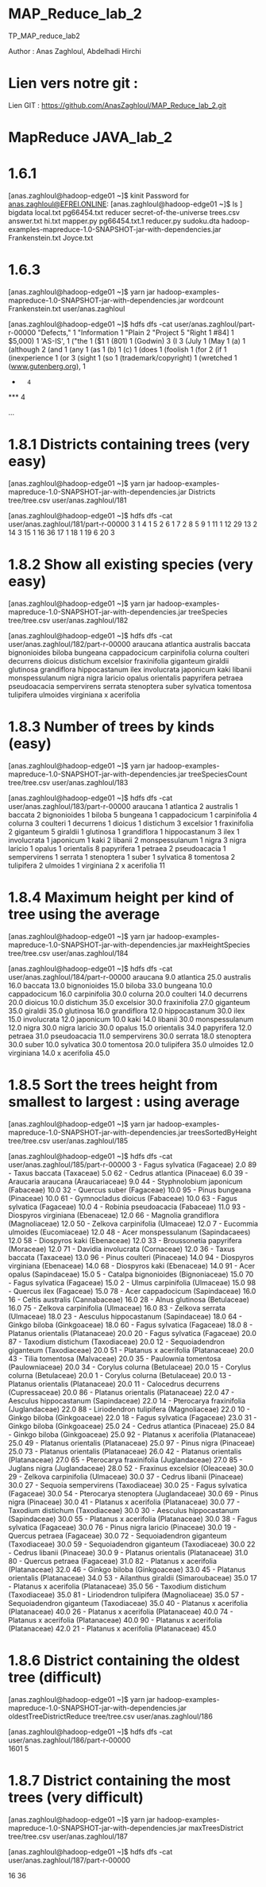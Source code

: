 # MAP_Reduce_lab_2

TP_MAP_reduce_lab2

Author : Anas Zaghloul, Abdelhadi Hirchi

# Lien vers notre git :

Lien GIT : https://github.com/AnasZaghloul/MAP_Reduce_lab_2.git


# MapReduce JAVA_lab_2

# 1.6.1

[anas.zaghloul@hadoop-edge01 ~]$ kinit
Password for anas.zaghloul@EFREI.ONLINE:
[anas.zaghloul@hadoop-edge01 ~]$ ls
]           bigdata  local.txt  pg66454.txt    reducer     secret-of-the-universe  trees.csv
answer.txt  hi.txt   mapper.py  pg66454.txt.1  reducer.py  sudoku.dta
hadoop-examples-mapreduce-1.0-SNAPSHOT-jar-with-dependencies.jar
Frankenstein.txt  Joyce.txt

# 1.6.3

[anas.zaghloul@hadoop-edge01 ~]$ yarn jar hadoop-examples-mapreduce-1.0-SNAPSHOT-jar-with-dependencies.jar wordcount Frankenstein.txt user/anas.zaghloul

[anas.zaghloul@hadoop-edge01 ~]$ hdfs dfs -cat user/anas.zaghloul/part-r-00000
"Defects,"      1
"Information    1
"Plain  2
"Project        5
"Right  1
#84]    1
$5,000) 1
'AS-IS',        1
("the   1
($1     1
(801)   1
(Godwin)        3
(I      3
(July   1
(May    1
(a)     1
(although       2
(and    1
(any    1
(as     1
(b)     1
(c)     1
(does   1
(foolish        1
(for    2
(if     1
(inexperience   1
(or     3
(sight  1
(so     1
(trademark/copyright)   1
(wretched       1
(www.gutenberg.org),    1
*       4
***     4

...

# 1.8.1  Districts containing trees (very easy)


[anas.zaghloul@hadoop-edge01 ~]$ yarn jar hadoop-examples-mapreduce-1.0-SNAPSHOT-jar-with-dependencies.jar Districts tree/tree.csv user/anas.zaghloul/181

[anas.zaghloul@hadoop-edge01 ~]$ hdfs dfs -cat user/anas.zaghloul/181/part-r-00000
3       1
4       1
5       2
6       1
7       2
8       5
9       1
11      1
12      29
13      2
14      3
15      1
16      36
17      1
18      1
19      6
20      3


# 1.8.2 Show all existing species (very easy)

[anas.zaghloul@hadoop-edge01 ~]$ yarn jar hadoop-examples-mapreduce-1.0-SNAPSHOT-jar-with-dependencies.jar treeSpecies  tree/tree.csv user/anas.zaghloul/182

[anas.zaghloul@hadoop-edge01 ~]$ hdfs dfs -cat user/anas.zaghloul/182/part-r-00000
araucana
atlantica
australis
baccata
bignonioides
biloba
bungeana
cappadocicum
carpinifolia
colurna
coulteri
decurrens
dioicus
distichum
excelsior
fraxinifolia
giganteum
giraldii
glutinosa
grandiflora
hippocastanum
ilex
involucrata
japonicum
kaki
libanii
monspessulanum
nigra
nigra laricio
opalus
orientalis
papyrifera
petraea
pseudoacacia
sempervirens
serrata
stenoptera
suber
sylvatica
tomentosa
tulipifera
ulmoides
virginiana
x acerifolia


# 1.8.3 Number of trees by kinds (easy)

[anas.zaghloul@hadoop-edge01 ~]$ yarn jar hadoop-examples-mapreduce-1.0-SNAPSHOT-jar-with-dependencies.jar treeSpeciesCount  tree/tree.csv user/anas.zaghloul/183

[anas.zaghloul@hadoop-edge01 ~]$ hdfs dfs -cat user/anas.zaghloul/183/part-r-00000
araucana        1
atlantica       2
australis       1
baccata 2
bignonioides    1
biloba  5
bungeana        1
cappadocicum    1
carpinifolia    4
colurna 3
coulteri        1
decurrens       1
dioicus 1
distichum       3
excelsior       1
fraxinifolia    2
giganteum       5
giraldii        1
glutinosa       1
grandiflora     1
hippocastanum   3
ilex    1
involucrata     1
japonicum       1
kaki    2
libanii 2
monspessulanum  1
nigra   3
nigra laricio   1
opalus  1
orientalis      8
papyrifera      1
petraea 2
pseudoacacia    1
sempervirens    1
serrata 1
stenoptera      1
suber   1
sylvatica       8
tomentosa       2
tulipifera      2
ulmoides        1
virginiana      2
x acerifolia    11


# 1.8.4 Maximum height per kind of tree using the average

[anas.zaghloul@hadoop-edge01 ~]$ yarn jar hadoop-examples-mapreduce-1.0-SNAPSHOT-jar-with-dependencies.jar maxHeightSpecies  tree/tree.csv user/anas.zaghloul/184

[anas.zaghloul@hadoop-edge01 ~]$ hdfs dfs -cat user/anas.zaghloul/184/part-r-00000
araucana        9.0
atlantica       25.0
australis       16.0
baccata 13.0
bignonioides    15.0
biloba  33.0
bungeana        10.0
cappadocicum    16.0
carpinifolia    30.0
colurna 20.0
coulteri        14.0
decurrens       20.0
dioicus 10.0
distichum       35.0
excelsior       30.0
fraxinifolia    27.0
giganteum       35.0
giraldii        35.0
glutinosa       16.0
grandiflora     12.0
hippocastanum   30.0
ilex    15.0
involucrata     12.0
japonicum       10.0
kaki    14.0
libanii 30.0
monspessulanum  12.0
nigra   30.0
nigra laricio   30.0
opalus  15.0
orientalis      34.0
papyrifera      12.0
petraea 31.0
pseudoacacia    11.0
sempervirens    30.0
serrata 18.0
stenoptera      30.0
suber   10.0
sylvatica       30.0
tomentosa       20.0
tulipifera      35.0
ulmoides        12.0
virginiana      14.0
x acerifolia    45.0


# 1.8.5 Sort the trees height from smallest to largest : using average

[anas.zaghloul@hadoop-edge01 ~]$ yarn jar hadoop-examples-mapreduce-1.0-SNAPSHOT-jar-with-dependencies.jar treesSortedByHeight  tree/tree.csv user/anas.zaghloul/185

[anas.zaghloul@hadoop-edge01 ~]$ hdfs dfs -cat user/anas.zaghloul/185/part-r-00000
3 - Fagus sylvatica (Fagaceae)  2.0
89 - Taxus baccata (Taxaceae)   5.0
62 - Cedrus atlantica (Pinaceae)        6.0
39 - Araucaria araucana (Araucariaceae) 9.0
44 - Styphnolobium japonicum (Fabaceae) 10.0
32 - Quercus suber (Fagaceae)   10.0
95 - Pinus bungeana (Pinaceae)  10.0
61 - Gymnocladus dioicus (Fabaceae)     10.0
63 - Fagus sylvatica (Fagaceae) 10.0
4 - Robinia pseudoacacia (Fabaceae)     11.0
93 - Diospyros virginiana (Ebenaceae)   12.0
66 - Magnolia grandiflora (Magnoliaceae)        12.0
50 - Zelkova carpinifolia (Ulmaceae)    12.0
7 - Eucommia ulmoides (Eucomiaceae)     12.0
48 - Acer monspessulanum (Sapindacaees) 12.0
58 - Diospyros kaki (Ebenaceae) 12.0
33 - Broussonetia papyrifera (Moraceae) 12.0
71 - Davidia involucrata (Cornaceae)    12.0
36 - Taxus baccata (Taxaceae)   13.0
96 - Pinus coulteri (Pinaceae)  14.0
94 - Diospyros virginiana (Ebenaceae)   14.0
68 - Diospyros kaki (Ebenaceae) 14.0
91 - Acer opalus (Sapindaceae)  15.0
5 - Catalpa bignonioides (Bignoniaceae) 15.0
70 - Fagus sylvatica (Fagaceae) 15.0
2 - Ulmus carpinifolia (Ulmaceae)       15.0
98 - Quercus ilex (Fagaceae)    15.0
78 - Acer cappadocicum (Sapindaceae)    16.0
16 - Celtis australis (Cannabaceae)     16.0
28 - Alnus glutinosa (Betulaceae)       16.0
75 - Zelkova carpinifolia (Ulmaceae)    16.0
83 - Zelkova serrata (Ulmaceae) 18.0
23 - Aesculus hippocastanum (Sapindaceae)       18.0
64 - Ginkgo biloba (Ginkgoaceae)        18.0
60 - Fagus sylvatica (Fagaceae) 18.0
8 - Platanus orientalis (Platanaceae)   20.0
20 - Fagus sylvatica (Fagaceae) 20.0
87 - Taxodium distichum (Taxodiaceae)   20.0
12 - Sequoiadendron giganteum (Taxodiaceae)     20.0
51 - Platanus x acerifolia (Platanaceae)        20.0
43 - Tilia tomentosa (Malvaceae)        20.0
35 - Paulownia tomentosa (Paulowniaceae)        20.0
34 - Corylus colurna (Betulaceae)       20.0
15 - Corylus colurna (Betulaceae)       20.0
1 - Corylus colurna (Betulaceae)        20.0
13 - Platanus orientalis (Platanaceae)  20.0
11 - Calocedrus decurrens (Cupressaceae)        20.0
86 - Platanus orientalis (Platanaceae)  22.0
47 - Aesculus hippocastanum (Sapindaceae)       22.0
14 - Pterocarya fraxinifolia (Juglandaceae)     22.0
88 - Liriodendron tulipifera (Magnoliaceae)     22.0
10 - Ginkgo biloba (Ginkgoaceae)        22.0
18 - Fagus sylvatica (Fagaceae) 23.0
31 - Ginkgo biloba (Ginkgoaceae)        25.0
24 - Cedrus atlantica (Pinaceae)        25.0
84 - Ginkgo biloba (Ginkgoaceae)        25.0
92 - Platanus x acerifolia (Platanaceae)        25.0
49 - Platanus orientalis (Platanaceae)  25.0
97 - Pinus nigra (Pinaceae)     25.0
73 - Platanus orientalis (Platanaceae)  26.0
42 - Platanus orientalis (Platanaceae)  27.0
65 - Pterocarya fraxinifolia (Juglandaceae)     27.0
85 - Juglans nigra (Juglandaceae)       28.0
52 - Fraxinus excelsior (Oleaceae)      30.0
29 - Zelkova carpinifolia (Ulmaceae)    30.0
37 - Cedrus libanii (Pinaceae)  30.0
27 - Sequoia sempervirens (Taxodiaceae) 30.0
25 - Fagus sylvatica (Fagaceae) 30.0
54 - Pterocarya stenoptera (Juglandaceae)       30.0
69 - Pinus nigra (Pinaceae)     30.0
41 - Platanus x acerifolia (Platanaceae)        30.0
77 - Taxodium distichum (Taxodiaceae)   30.0
30 - Aesculus hippocastanum (Sapindaceae)       30.0
55 - Platanus x acerifolia (Platanaceae)        30.0
38 - Fagus sylvatica (Fagaceae) 30.0
76 - Pinus nigra laricio (Pinaceae)     30.0
19 - Quercus petraea (Fagaceae) 30.0
72 - Sequoiadendron giganteum (Taxodiaceae)     30.0
59 - Sequoiadendron giganteum (Taxodiaceae)     30.0
22 - Cedrus libanii (Pinaceae)  30.0
9 - Platanus orientalis (Platanaceae)   31.0
80 - Quercus petraea (Fagaceae) 31.0
82 - Platanus x acerifolia (Platanaceae)        32.0
46 - Ginkgo biloba (Ginkgoaceae)        33.0
45 - Platanus orientalis (Platanaceae)  34.0
53 - Ailanthus giraldii (Simaroubaceae) 35.0
17 - Platanus x acerifolia (Platanaceae)        35.0
56 - Taxodium distichum (Taxodiaceae)   35.0
81 - Liriodendron tulipifera (Magnoliaceae)     35.0
57 - Sequoiadendron giganteum (Taxodiaceae)     35.0
40 - Platanus x acerifolia (Platanaceae)        40.0
26 - Platanus x acerifolia (Platanaceae)        40.0
74 - Platanus x acerifolia (Platanaceae)        40.0
90 - Platanus x acerifolia (Platanaceae)        42.0
21 - Platanus x acerifolia (Platanaceae)        45.0


# 1.8.6 District containing the oldest tree (difficult)

[anas.zaghloul@hadoop-edge01 ~]$ yarn jar hadoop-examples-mapreduce-1.0-SNAPSHOT-jar-with-dependencies.jar oldestTreeDistrictReduce  tree/tree.csv user/anas.zaghloul/186

[anas.zaghloul@hadoop-edge01 ~]$ hdfs dfs -cat user/anas.zaghloul/186/part-r-00000             
1601    5

# 1.8.7 District containing the most trees (very difficult)

[anas.zaghloul@hadoop-edge01 ~]$ yarn jar hadoop-examples-mapreduce-1.0-SNAPSHOT-jar-with-dependencies.jar maxTreesDistrict  tree/tree.csv user/anas.zaghloul/187

[anas.zaghloul@hadoop-edge01 ~]$ hdfs dfs -cat user/anas.zaghloul/187/part-r-00000

16      36

